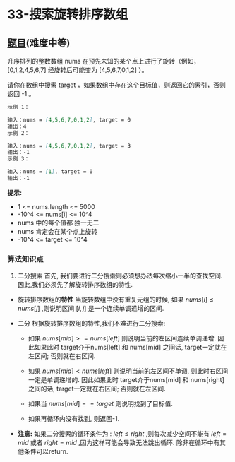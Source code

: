 # 33-搜索旋转排序数组

## [题目](https://leetcode-cn.com/problems/search-in-rotated-sorted-array/)(难度中等)

升序排列的整数数组 nums 在预先未知的某个点上进行了旋转（例如， [0,1,2,4,5,6,7] 经旋转后可能变为 [4,5,6,7,0,1,2] ）。

请你在数组中搜索 target ，如果数组中存在这个目标值，则返回它的索引，否则返回 -1 。

~~~markdown
示例 1：

输入：nums = [4,5,6,7,0,1,2], target = 0
输出：4
示例 2：

输入：nums = [4,5,6,7,0,1,2], target = 3
输出：-1
示例 3：

输入：nums = [1], target = 0
输出：-1
~~~

**提示:**
- 1 <= nums.length <= 5000
- -10^4 <= nums[i] <= 10^4
- nums 中的每个值都 独一无二
- nums 肯定会在某个点上旋转
- -10^4 <= target <= 10^4

### 算法知识点
1. 二分搜索
首先, 我们要进行二分搜索则必须想办法每次缩小一半的查找空间. 因此,我们必须先了解旋转排序数组的特性.
- 旋转排序数组的**特性**
当旋转数组中没有重复元组的时候, 如果 $nums[i] \le nums[j]$ ,则说明区间 $[i,j]$ 是一个连续单调递增的区间.

- 二分
根据旋转排序数组的特性,我们不难进行二分搜索:
    - 如果 $nums[mid] >= nums[left]$ 则说明当前的左区间连续单调递增. 因此如果此时 target介于nums[left] 和 nums[mid] 之间话, target一定就在左区间; 否则就在右区间.

    - 如果 $nums[mid] < nums[left]$ 则说明当前的左区间不单调, 则此时右区间一定是单调递增的. 因此如果此时 target介于nums[mid] 和 nums[right] 之间的话, target一定就在右区间; 否则就在左区间.

    - 如果当 $nums[mid] == target$ 则说明找到了目标值.

    - 如果再循环内没有找到, 则返回-1.

- **注意:**
如果二分搜索的循环条件为 : $left \le right$ ,则每次减少空间不能有 $left = mid$ 或者 $right = mid$ ,因为这样可能会导致无法跳出循环. 除非在循环中有其他条件可以return.
